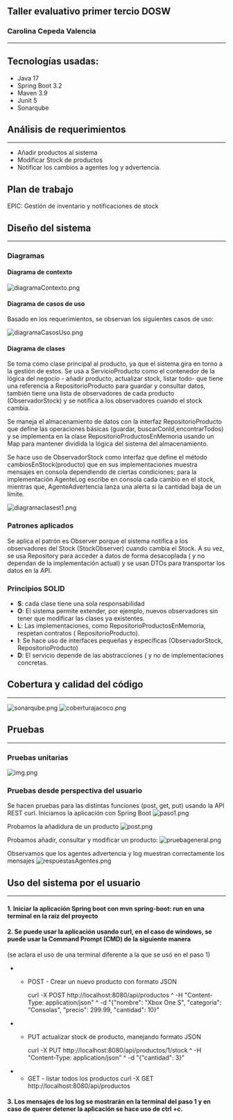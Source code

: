 
## Taller evaluativo primer tercio DOSW
### Carolina Cepeda Valencia
___
## Tecnologías usadas:
* Java 17
* Spring Boot 3.2
* Maven 3.9
* Junit 5
* Sonarqube

## Análisis de requerimientos
____

* Añadir productos al sistema
* Modificar Stock de productos
* Notificar los cambios a agentes log y advertencia.

## Plan de trabajo
EPIC: Gestión de inventario y notificaciones de stock



## Diseño del sistema
___
### Diagramas

#### Diagrama de contexto
![diagramaContexto.png](docs/UML/diagramaContexto.png)


#### Diagrama de casos de uso

Basado en los requerimientos, se observan los siguientes casos de uso:

![diagramaCasosUso.png](docs/UML/diagramaCasosUso.png)


#### Diagrama de clases
Se toma como clase principal al producto, ya que el sistema
gira en torno a la gestión de estos. Se usa a ServicioProducto como el
contenedor de la lógica del negocio - añadir producto, actualizar stock, listar todo-
que tiene una referencia a RepositorioProducto para guardar y consultar datos, también tiene una
lista de observadores de cada producto (ObservadorStock) y se notifica
a los observadores cuando el stock cambia.

Se maneja el almacenamiento de datos con la interfaz
RepositorioProducto que define las operaciones básicas (guardar, buscarConId,encontrarTodos)
y se implementa en la clase RepositorioProductosEnMemoria usando un Map para mantener
dividida la lógica del sistema del almacenamiento.

Se hace uso de ObservadorStock como interfaz que define
el método cambiosEnStock(producto) que en sus implementaciones muestra
mensajes en consola dependiendo de ciertas condiciones; para la implementación
AgenteLog escribe en consola cada cambio en el stock, mientras que, AgenteAdvertencia
lanza una alerta si la cantidad baja de un límite.

![diagramaclasest1.png](docs/UML/diagramaclasest1.png)


### Patrones aplicados
Se aplica el patrón es Observer porque el sistema
notifica a los observadores del Stock (StockObserver) cuando cambia
el Stock. A su vez, se usa Repository para acceder a datos de forma desacoplada ( y no
dependan de la implementación actual) y se usan DTOs para transportar los datos en la API.

### Principios SOLID
* **S**: cada clase tiene una sola responsabilidad
* **O**: El sistema permite extender, por ejemplo, nuevos observadores
sin tener que modificar las clases ya existentes.
* **L**: Las implementaciones, como RepositorioProductosEnMemoria, respetan
contratos ( RepositorioProducto).
* **I**: Se hace uso de interfaces pequeñas y específicas (ObservadorStock, RepositorioProducto)
* **D**: El servicio depende de las abstracciones ( y no de implementaciones concretas.

## Cobertura y calidad del código
___
![sonarqube.png](docs/imagenes/sonarqube.png)
![coberturajacoco.png](docs/imagenes/coberturajacoco.png)


## Pruebas
___
### Pruebas unitarias

![img.png](docs/imagenes/pruebas.png)

### Pruebas desde perspectiva del usuario
Se hacen pruebas para las distintas funciones (post, get, put) usando la API REST
curl.
Iniciamos la aplicación con Spring Boot
![paso1.png](docs/imagenes/paso1.png)

Probamos la añadidura de un producto
![post.png](docs/imagenes/post.png)

Probamos añadir, consultar y modificar un producto:
![pruebageneral.png](docs/imagenes/pruebageneral.png)

Observamos que los agentes advertencia y log muestran correctamente los mensajes
![respuestasAgentes.png](docs/imagenes/respuestasAgentes.png)
## Uso del sistema por el usuario
___
#### 1. Iniciar la aplicación Spring boot  con mvn spring-boot: run en una terminal en la raiz del proyecto

#### 2. Se puede usar la aplicación usando curl, en el caso de windows, se puede usar la Command Prompt (CMD) de la siguiente manera
(se aclara el uso de una terminal diferente a la que se usó en el paso 1)
* * POST - Crear un nuevo producto con formato JSON

    curl -X POST http://localhost:8080/api/productos ^
-H "Content-Type: application/json" ^
-d "{\"nombre\": \"Xbox One S\", \"categoria\": \"Consolas\", \"precio\": 299.99, \"cantidad\": 10}"

* * PUT actualizar stock de producto, manejando formato JSON

    curl -X PUT http://localhost:8080/api/productos/1/stock ^
    -H "Content-Type: application/json" ^
    -d "{\"cantidad\": 3}"

* * GET - listar todos los productos
    curl -X GET http://localhost:8080/api/productos

#### 3.  Los mensajes de los log se mostrarán en la terminal del paso 1 y en caso de querer detener la aplicación se hace uso de ctrl +c.